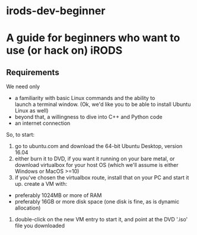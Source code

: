 # irods-dev-beginner
A guide for beginners who want to use (or hack on) iRODS
=========================================================

Requirements
------------

We need only 
 * a familiarity with basic Linux commands and the ability to   
 launch a terminal window. (Ok, we'd like you to be able to install Ubuntu Linux as well)
 * beyond that, a willingness to dive into C++ and Python code
 * an internet connection
 
So, to start:
1. go to ubuntu.com and download the 64-bit Ubuntu Desktop, version 16.04
1. either burn it to DVD, if you want it running on your bare metal, or download virtualbox for your host OS
(which we'll assume  is either Windows or MacOS >=10)
1. if you've chosen the virtualbox route, install that on your PC and start it up. create a VM with:
 * preferably 1024MB or more of RAM
 * preferably 16GB or more disk space (one disk is fine, as is dynamic allocation)
1. double-click on the new VM entry to start it, and point at the DVD '.iso' file you downloaded

